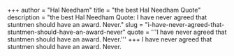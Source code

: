 +++
author = "Hal Needham"
title = "the best Hal Needham Quote"
description = "the best Hal Needham Quote: I have never agreed that stuntmen should have an award. Never."
slug = "i-have-never-agreed-that-stuntmen-should-have-an-award-never"
quote = '''I have never agreed that stuntmen should have an award. Never.'''
+++
I have never agreed that stuntmen should have an award. Never.
